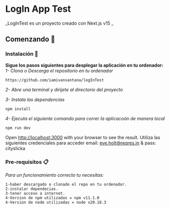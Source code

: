 # LogIn App Test

_LogInTest es un proyecto creado con Next.js v15 _

## Comenzando 🚀

### Instalación 🔧

**Sigue los pasos siguientes para desplegar la aplicación en tu ordenador:**  
 _1- Clona o Descarga el repositorio en tu ordenador_

```
https://github.com/iamivansantana/logInTest

```

_2- Abre una terminal y dirijete al directorio del proyecto_

_3- Instala las dependencias_

```
npm install
```

_4- Ejecuta el siguiente comando para correr la aplicacoón de manera local_

```
npm run dev
```

Open [http://localhost:3000](http://localhost:3000) with your browser to see the result.
Utiliza las siguientes credenciales para acceder email: eve.holt@reqres.in & pass: cityslicka

### Pre-requisitos 📋

_Para un funcionamiento correcto tu necesitas:_

```
1-haber descargado o clonado el repo en tu ordenador.
2-instalar dependecias.
3-tener acceso a internet.
4-Version de npm utilizadas = npm v11.1.0
4-Version de node utilizadas = node v20.18.3
```
